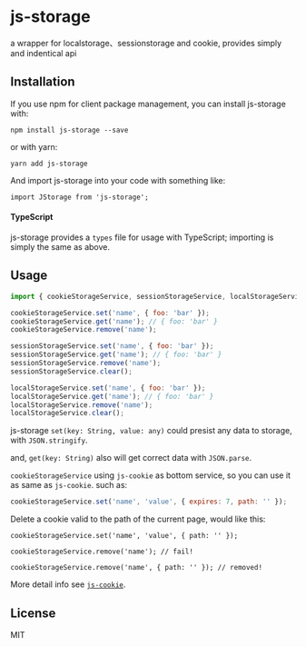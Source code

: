 # js-storage

a wrapper for localstorage、sessionstorage and cookie, provides simply and indentical api

## Installation

If you use npm for client package management, you can install js-storage with:

`npm install js-storage --save`

or with yarn:

`yarn add js-storage`

And import js-storage into your code with something like:

`import JStorage from 'js-storage';`

#### TypeScript

js-storage provides a `types` file for usage with TypeScript; importing is simply the same as above.

## Usage

```js
import { cookieStorageService, sessionStorageService, localStorageService } from 'js-storage';

cookieStorageService.set('name', { foo: 'bar' });
cookieStorageService.get('name'); // { foo: 'bar' }
cookieStorageService.remove('name');

sessionStorageService.set('name', { foo: 'bar' });
sessionStorageService.get('name'); // { foo: 'bar' }
sessionStorageService.remove('name');
sessionStorageService.clear();

localStorageService.set('name', { foo: 'bar' });
localStorageService.get('name'); // { foo: 'bar' }
localStorageService.remove('name');
localStorageService.clear();
```

js-storage `set(key: String, value: any)` could presist any data to storage, with `JSON.stringify`.

and, `get(key: String)` also will get correct data with `JSON.parse`.

`cookieStorageService` using `js-cookie` as bottom service, so you can use it as same as `js-cookie`. such as:

```js
cookieStorageService.set('name', 'value', { expires: 7, path: '' });
```

Delete a cookie valid to the path of the current page, would like this:

```
cookieStorageService.set('name', 'value', { path: '' });

cookieStorageService.remove('name'); // fail!

cookieStorageService.remove('name', { path: '' }); // removed!
```

More detail info see [`js-cookie`](git://github.com/js-cookie/js-cookie.git).

## License

MIT
